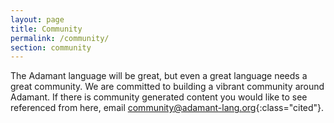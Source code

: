 ```yaml
---
layout: page
title: Community
permalink: /community/
section: community
---
```

The Adamant language will be great, but even a great language needs a great community.  We are committed to building a vibrant community around Adamant.  If there is community generated content you would like to see referenced from here, <span class="nowrap">email <community@adamant-lang.org>{:class="cited"}</span>.
